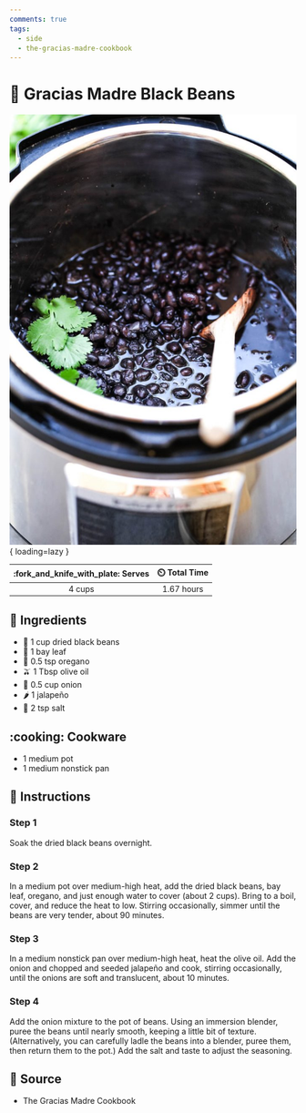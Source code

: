 ```yaml
---
comments: true
tags:
  - side
  - the-gracias-madre-cookbook
---
```

# :canned_food: Gracias Madre Black Beans

![Gracias Madre Black Beans][1]{ loading=lazy }

| :fork_and_knife_with_plate: Serves | :timer_clock: Total Time |
|:----------------------------------:|:-----------------------: |
| 4 cups | 1.67 hours |

## :salt: Ingredients

- :canned_food: 1 cup dried black beans
- :fallen_leaf: 1 bay leaf
- :herb: 0.5 tsp oregano
- :olive: 1 Tbsp olive oil
- :onion: 0.5 cup onion
- :hot_pepper: 1 jalapeño
- :salt: 2 tsp salt

## :cooking: Cookware

- 1 medium pot
- 1 medium nonstick pan

## :pencil: Instructions

### Step 1

Soak the dried black beans overnight.

### Step 2

In a medium pot over medium-high heat, add the dried black beans, bay leaf, oregano, and just enough water to cover
(about 2 cups). Bring to a boil, cover, and reduce the heat to low. Stirring occasionally, simmer until the beans are
very tender, about 90 minutes.

### Step 3

In a medium nonstick pan over medium-high heat, heat the olive oil. Add the onion and chopped and seeded jalapeño and
cook, stirring occasionally, until the onions are soft and translucent, about 10 minutes.

### Step 4

Add the onion mixture to the pot of beans. Using an immersion blender, puree the beans until nearly smooth, keeping a
little bit of texture. (Alternatively, you can carefully ladle the beans into a blender, puree them, then return them to
the pot.) Add the salt and taste to adjust the seasoning.

## :link: Source

- The Gracias Madre Cookbook

[1]: <../assets/images/gracias-madre-black-beans.jpg>
